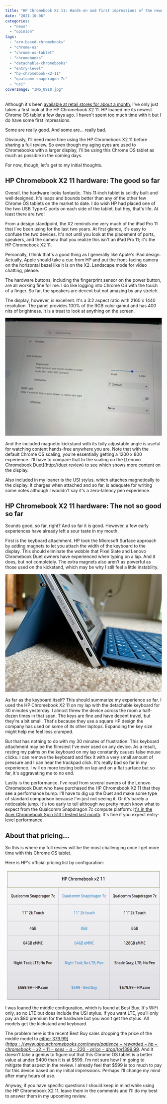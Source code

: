 ```yaml
---
title: "HP Chromebook X2 11: Hands-on and first impressions of the newest Chrome OS tablet"
date: "2021-10-06"
categories: 
  - "news"
  - "opinion"
tags: 
  - "arm-based-chromebooks"
  - "chrome-os"
  - "chrome-os-tablet"
  - "chromebooks"
  - "detachable-chromebooks"
  - "entry-level"
  - "hp-chromebook-x2-11"
  - "qualcomm-snapdragon-7c"
  - "usi"
coverImage: "IMG_0910.jpg"
---
```


Although it's been [available at retail stores for about a month](https://www.aboutchromebooks.com/news/the-599-hp-chromebook-x2-11-is-already-discounted-33-down-to-399/), I've only just taken a first look at the HP Chromebook X2 11. HP loaned me its newest Chrome OS tablet a few days ago. I haven't spent too much time with it but I do have some first impressions.

Some are really good. And some are... really bad.

Obviously, I'll need more time using the HP Chromebook X2 11 before sharing a full review. So even though my aging eyes are used to Chromebooks with a larger display, I'll be using this Chrome OS tablet as much as possible in the coming days.

For now, though, let's get to my initial thoughts.

## HP Chromebook X2 11 hardware: The good so far

Overall, the hardware looks fantastic. This 11-inch tablet is solidly built and well designed. It's leaps and bounds better than any of the other few Chrome OS tablets on the market to date. I do wish HP had placed one of the two USB Type-C ports on each side of the tablet, but hey, that's life. At least there are two!

From a design standpoint, the X2 reminds me very much of the iPad Pro 11 that I've been using for the last two years. At first glance, it's easy to confuse the two devices. It's not until you look at the placement of ports, speakers, and the camera that you realize this isn't an iPad Pro 11; it's the HP Chromebook X2 11.

Personally, I think that's a good thing as I generally like Apple's iPad design. Actually, Apple should take a cue from HP and put the front-facing camera on the horizontal bezel like it is on the X2. Landscape mode for video chatting, please.

The hardware buttons, including the fingerprint sensor on the power button, are all working fine for me. I do like logging into Chrome OS with the touch of a finger. So far, the speakers are decent but not amazing by any stretch.

The display, however, is excellent. It's a 3:2 aspect ratio with 2160 x 1440 resolution. The panel provides 100% of the RGB color gamut and has 400 nits of brightness. It is a treat to look at anything on the screen.

![HP Chromebook X2 11 display scaling](images/IMG_0912.jpg)

And the included magnetic kickstand with its fully adjustable angle is useful for watching content hands-free anywhere you are. Note that with the default Chrome OS scaling, you're essentially getting a 1200 x 800 experience. I'll have to compare that to the scaling on the [Lenovo Chromebook Duet](http://duet review) to see which shows more content on the display.

Also included in my loaner is the USI stylus, which attaches magnetically to the display. It charges when attached and so far, is adequate for writing some notes although I wouldn't say it's a zero-latency pen experience.

## HP Chromebook X2 11 hardware: The not so good so far

Sounds good, so far, right? And so far it is good. However, a few early experiences have already left a sour taste in my mouth.

First is the keyboard attachment. HP took the Microsoft Surface approach by adding magnets to let you attach the width of the keyboard to the display. This should eliminate the wobble that Pixel Slate and Lenovo Chromebook Duet owners have experienced when typing on a lap. And it does, but not completely. The extra magnets also aren't as powerful as those used on the kickstand, which may be why I still feel a little instability.

![HP Chromebook X2 11 keyboard and ports](images/IMG_0911.jpg)

As far as the keyboard itself? This should summarize my experience so far. I used the HP Chromebook X2 11 on my lap with the detachable keyboard for 30 minutes yesterday. I almost threw the device across the room a half-dozen times in that span. The keys are fine and have decent travel, but they're a bit small. That's because they use a square HP design the company has used on some of its other laptops. Expanding the key size might help me feel less cramped.

But that has nothing to do with my 30 minutes of frustration. This keyboard attachment may be the flimsiest I've ever used on any device. As a result, resting my palms on the keyboard on my lap constantly causes false mouse clicks. I can remove the keyboard and flex it with a very small amount of pressure and I can hear the trackpad click. It's really bad so far in my experience. I will do more testing both on lap and on a flat surface but so far, it's aggravating me to no end.

Lastly is the performance. I've read from several owners of the Lenovo Chromebook Duet who have purchased the HP Chromebook X2 11 that they see a performance bump. I'll have to dig up the Duet and make some type of standard comparison because I'm just not seeing it. Or it's barely a noticeable jump. It's too early to tell although we pretty much know what to expect from the Qualcomm Snapdragon 7c compute platform: I[t's in the Acer Chromebook Spin 513 I tested last month](https://www.aboutchromebooks.com/news/acer-chromebook-spin-513-lte-review-a-lot-to-pay-for-that-mobile-broadband/). It's fine if you expect entry-level performance.

## About that pricing...

So this is where my full review will be the most challenging once I get more time with this Chrome OS tablet.

Here is HP's official pricing list by configuration:

![HP Chromebook X2 11 pricing](images/HP-Chromebook-x2-11-pricing.jpg)

I was loaned the middle configuration, which is found at Best Buy. It's WiFi only, so no LTE but does include the USI stylus. If you want LTE, you'll only pay an $80 premium for the hardware but you won't get the stylus. All models get the kickstand and keyboard.

The problem here is the recent Best Buy sales dropping the price of the middle model to [either $379.99](https://www.aboutchromebooks.com/news/patience-rewarded-hp-chromebook-x2-11-sees-a-220-price-drop/) or [$399.99](https://www.aboutchromebooks.com/news/the-599-hp-chromebook-x2-11-is-already-discounted-33-down-to-399/). And it doesn't take a genius to figure out that this Chrome OS tablet is a better value at under $400 than it is at $599. I'm not sure how I'm going to mitigate that aspect in the review. I already feel that $599 is too much to pay for this device based on my initial impressions. Perhaps I'll change my mind after many hours of use.

Anyway, if you have specific questions I should keep in mind while using the HP Chromebook X2 11, leave them in the comments and I'll do my best to answer them in my upcoming review.

